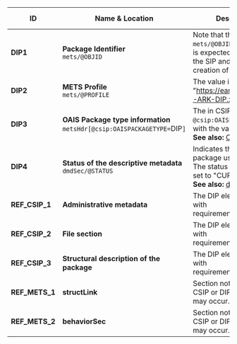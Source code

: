 | ID | Name & Location | Description & usage | Cardinality & Level |
| -- | --------------- | ------------------- | ------------------- |
| <a name="DIP1"></a>**DIP1** | **Package Identifier** <br/> `mets/@OBJID` | Note that the value of the `mets/@OBJID attribute` for the DIP is expected to be different from the SIP and AIP to reflect the creation of a new package. | **1..1** <br/> MUST |
| <a name="DIP2"></a>**DIP2** | **METS Profile** <br/> `mets/@PROFILE` | The value is set to "https://earksip.dilcis.eu/profile/E-ARK-DIP.xml". | **1..1** <br/> MUST |
| <a name="DIP3"></a>**DIP3** | **OAIS Package type information** <br/> `metsHdr[@csip:OAISPACKAGETYPE=`DIP`]` | The in CSIP added attribute `@csip:OAISPACKAGETYPE` is used with the value "DIP". <br/> **See also:** <a href="#VocabularyOAISPackageType" >OAIS Package type</a> | **1..1** <br/> MUST |
| <a name="DIP4"></a>**DIP4** | **Status of the descriptive metadata** <br/> `dmdSec/@STATUS` | Indicates the status of the package using a fixed vocabulary. The status SHOULD in a DIP be set to "CURRENT". <br/> **See also:** <a href="#VocabularyStatus" >dmdSec status</a> | **0..1** <br/> SHOULD |
| <a name="REF_CSIP_1"></a>**REF_CSIP_1** | **Administrative metadata** <br/>  | The DIP <amdSec> element should comply with  <br/>  <amdSec> requirements in the CSIP profile. |  <br/> SHOULD |
| <a name="REF_CSIP_2"></a>**REF_CSIP_2** | **File section** <br/>  | The DIP <fileSec> element should comply with  <br/>  <fileSec> requirements in the CSIP profile. |  <br/> SHOULD |
| <a name="REF_CSIP_3"></a>**REF_CSIP_3** | **Structural description of the package** <br/>  | The DIP <structMap> element should comply with  <br/>  <structMap> requirements in the CSIP profile. |  <br/> SHOULD |
| <a name="REF_METS_1"></a>**REF_METS_1** | **structLink** <br/>  | Section not defined or used in CSIP or DIP, additional own uses may occur. |  <br/> MAY |
| <a name="REF_METS_2"></a>**REF_METS_2** | **behaviorSec** <br/>  | Section not defined or used in CSIP or DIP, additional own uses may occur. |  <br/> MAY |
